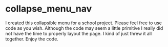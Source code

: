 # collapse_menu_nav
I created this collapsible menu for a school project. Please feel free to use code as you wish. Although the code may seem a little primitive I really did not have the time to properly layout the page. I kind of just threw it all together. Enjoy the code.
